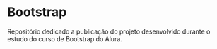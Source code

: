 # Bootstrap
Repositório dedicado a publicação do projeto desenvolvido durante o estudo do curso de Bootstrap do Alura.
